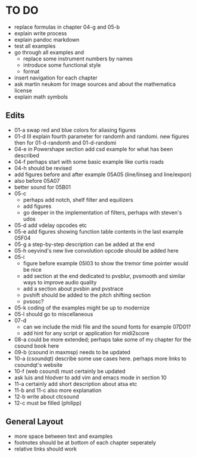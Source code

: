 TO DO
=====

- replace formulas in chapter 04-g and 05-b
- explain write process
- explain pandoc markdown
- test all examples
- go through all examples and
    - replace some instrument numbers by names
    - introduce some functional style
    - format 
- insert navigation for each chapter
- ask martin neukom for image sources and about the mathematica license
- explain math symbols


Edits
-----

- 01-a swap red and blue colors for aliasing figures
- 01-d III explain fourth parameter for randomh and randomi.
  new figures then for 01-d-randomh and 01-d-randomi
- 04-e in Powershape section add csd example for what has been described
- 04-f perhaps start with some basic example like curtis roads
- 04-h should be revised
- add figures before and after example 05A05 (line/linseg and line/expon)
- also before 05A07
- better sound for 05B01
- 05-c 
    - perhaps add notch, shelf filter and equilizers
    - add figures
    - go deeper in the implementation of filters, perhaps with steven's udos
- 05-d add vdelay opcodes etc
- 05-e add figures showing function table contents in the last example 05F04
- 05-g a step-by-step description can be added at the end
- 05-h oeyvind's new live convolution opcode should be added here
- 05-i 
    - figure before example 05I03 to show the tremor time pointer would be nice
    - add section at the end dedicated to pvsblur, pvsmooth and similar ways
      to improve audio quality
    - add a section about pvsbin and pvstrace
    - pvshift should be added to the pitch shifting section
    - pvsosc?
- 05-k coding of the examples might be up to modernize
- 05-l should go to miscellaneous
- 07-d 
    - can we include the midi file and the sound fonts for example 07D01?
    - add hint for any script or application for midi2score
- 08-a could be more extended; perhaps take some of my chapter for the
  csound book here
- 09-b (csound in maxmsp) needs to be updated
- 10-a (csoundqt) describe some use cases here. perhaps more links to 
  csoundqt's website
- 10-f (web csound) must certainly be updated
- ask luis and hlodver to add vim and emacs mode in section 10
- 11-a certainly add short description about atsa etc
- 11-b and 11-c also more explanation
- 12-b write about ctcsound
- 12-c must be filled (philipp)


General Layout
--------------

- more space between text and examples
- footnotes should be at bottom of each chapter seperately
- relative links should work
